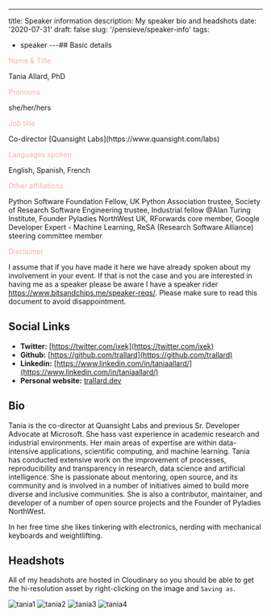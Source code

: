 ---

title: Speaker information
description: My speaker bio and headshots
date: '2020-07-31'
draft: false
slug: '/pensieve/speaker-info'
tags:

- speaker
  ---## Basic details

<p style="color:#F2B2AC;">Name & Title </p> Tania Allard, PhD

<p style="color:#F2B2AC;">Pronouns</p> she/her/hers

<p style="color:#F2B2AC;">Job title</p> Co-director [Quansight Labs](https://www.quansight.com/labs)

<p style="color:#F2B2AC;">Languages spoken</p>  English, Spanish, French

<p style="color:#F2B2AC;">Other affiliations</p>  Python Software Foundation Fellow, UK Python Association trustee, Society of Research Software Engineering trustee, Industrial fellow @Alan Turing Institute, Founder Pyladies NorthWest UK, RForwards core member, Google Developer Expert - Machine Learning, ReSA (Research Software Alliance) steering committee member

<p style="color:#F2B2AC;">Disclaimer</p>  I assume that if you have made it here we have already spoken about my involvement in your event. If that is not the case and you are interested in having me as a speaker please be aware I have a speaker rider <a style="text-decoration: underline;" href"https://www.bitsandchips.me/speaker-reqs/">https://www.bitsandchips.me/speaker-reqs/</a>. Please make sure to read this document to avoid disappointment.

## Social Links

- **Twitter:** [https://twitter.com/ixek](https://twitter.com/ixek)
- **Github:** [https://github.com/trallard](https://github.com/trallard)
- **Linkedin:** [https://www.linkedin.com/in/taniaallard/](https://www.linkedin.com/in/taniaallard/)
- **Personal website:** [trallard.dev](trallard.dev)

## Bio

Tania is the co-director at Quansight Labs and previous Sr. Developer Advocate at Microsoft. She hass vast experience in academic research and industrial environments. Her main areas of expertise are within data-intensive applications, scientific computing, and machine learning. Tania has conducted extensive work on the improvement of processes, reproducibility and transparency in research, data science and artificial intelligence.
She is passionate about mentoring, open source, and its community and is involved in a number of initiatives aimed to build more diverse and inclusive communities. She is also a contributor, maintainer, and developer of a number of open source projects and the Founder of Pyladies NorthWest.

In her free time she likes tinkering with electronics, nerding with mechanical keyboards and weightlifting.

## Headshots

All of my headshots are hosted in Cloudinary so you should be able to get the hi-resolution asset by right-clicking on the image and `Saving as`.

![tania1](https://res.cloudinary.com/nezahualcoyotl/image/upload/v1593696663/TaniaAllard-profile1.jpg)
![tania2](https://res.cloudinary.com/nezahualcoyotl/image/upload/v1596203206/Tania_Allard19-07-170429_awdoj1.jpg)
![tania3](https://res.cloudinary.com/nezahualcoyotl/image/upload/v1596203212/Tania_Allard19-07-170431_kvuudz.jpg)
![tania4](https://res.cloudinary.com/nezahualcoyotl/image/upload/v1596203240/TaniaAllard4_uswvpc.jpg)
